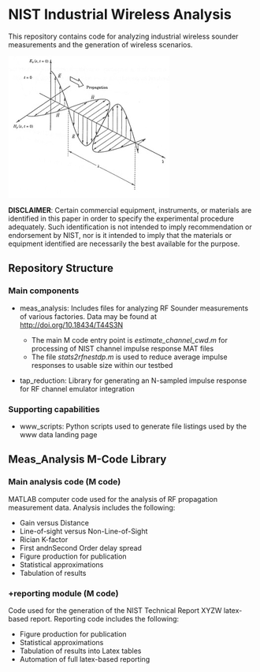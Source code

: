 # NIST Industrial Wireless Analysis
This repository contains code for analyzing industrial wireless sounder measurements
and the generation of wireless scenarios.

![EM Wave](images/EMwave.jpg)

**DISCLAIMER**: Certain commercial equipment, instruments, or materials are identified in this paper in order to specify the experimental procedure adequately. Such identification is not intended to imply recommendation or endorsement by NIST, nor is it intended to imply that the materials or equipment identified are necessarily the best available for the purpose.

## Repository Structure
### Main components
* meas_analysis:    Includes files for analyzing RF Sounder measurements of various factories. 
  Data may be found at http://doi.org/10.18434/T44S3N
  * The main M code entry point is *estimate_channel_cwd.m* for processing of NIST channel impulse response MAT files
  * The file *stats2rfnestdp.m* is used to reduce average impulse responses to usable size within our testbed

* tap_reduction:    Library for generating an N-sampled impulse response for RF channel emulator integration

### Supporting capabilities
* www_scripts:      Python scripts used to generate file listings used by the www data landing page

## Meas_Analysis M-Code Library
### Main analysis code (M code)
MATLAB computer code used for the analysis of RF propagation measurement data.  Analysis includes the following:
* Gain versus Distance
* Line-of-sight versus Non-Line-of-Sight
* Rician K-factor
* First andnSecond Order delay spread
* Figure production for publication
* Statistical approximations
* Tabulation of results

### +reporting module (M code)
Code used for the generation of the NIST Technical Report XYZW latex-based report. Reporting code includes the following:
* Figure production for publication
* Statistical approximations
* Tabulation of results into Latex tables
* Automation of full latex-based reporting




